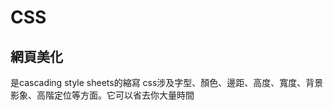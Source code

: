 # CSS
## 網頁美化
是cascading style sheets的縮寫
css涉及字型、顏色、邊距、高度、寬度、背景影象、高階定位等方面。它可以省去你大量時間
### <style>
  - p{
  text-align:center;
  color red: red;
  } 
  (置中,字體紅色)
### 改變字體顏色(單排)
 - < hr /color blue >
  ![image](https://user-images.githubusercontent.com/90757612/148243487-c088f2e3-3b6f-4e9e-98e0-04aae98212a5.png)

### 改字形
  - < FONT face=楷體_GB2312 color =red > 
   - 字形/要改的字形 顏色/要改的顏色
    
![image](https://user-images.githubusercontent.com/90757612/148243433-e958254c-8bfb-4050-87f9-11a2392c74ad.png)

